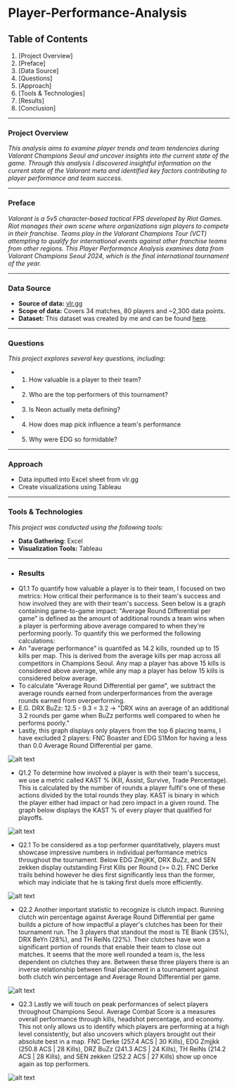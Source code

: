 # Player-Performance-Analysis

## **Table of Contents**
1. [Project Overview]
2. [Preface]
3. [Data Source]
4. [Questions]
5. [Approach]
6. [Tools & Technologies]
7. [Results]
8. [Conclusion]

---

### **Project Overview**
_This analysis aims to examine player trends and team tendencies during Valorant Champions Seoul and uncover insights into the current state of the game. Through this analysis I discovered insightful information on the current state of the Valorant meta and identified key factors contributing to player performance and team success._

---

### **Preface**
_Valorant is a 5v5 character-based tactical FPS developed by Riot Games. Riot manages their own scene where organizations sign players to compete in their franchise. Teams play in the Valorant Champions Tour (VCT) attempting to qualify for international events against other franchise teams from other regions. This Player Performance Analysis examines data from Valorant Champions Seoul 2024, which is the final international tournament of the year._

---

### **Data Source**
- **Source of data:** [vlr.gg](https://www.vlr.gg/stats/?event_group_id=all&event_id=2097&series_id=all&region=all&min_rounds=50&min_rating=1550&agent=all&map_id=all&timespan=all)
- **Scope of data:** Covers 34 matches, 80 players and ~2,300 data points.
- **Dataset:** This dataset was created by me and can be found [here](https://docs.google.com/spreadsheets/d/1yH3ZFo-Tlz2oqdMXROr_Z5Ip1KLwdGebf77dtt9TGak/edit?usp=sharing).
---



### **Questions**
_This project explores several key questions, including:_
- 1. How valuable is a player to their team? 
- 2. Who are the top performers of this tournament?
- 3. Is Neon actually meta defining?
- 4. How does map pick influence a team's performance
- 5. Why were EDG so formidable?
---

### **Approach**
- Data inputted into Excel sheet from vlr.gg
- Create visualizations using Tableau

---


### **Tools & Technologies**
_This project was conducted using the following tools:_
- **Data Gathering**: Excel
- **Visualization Tools:** Tableau
___

- ### **Results**
- Q1.1 To quantify how valuable a player is to their team, I focused on two metrics: How critical their performance is to their team's success and how involved they are with their team's success. Seen below is a graph containing game-to-game impact: "Average Round Differential per game" is defined as the amount of additional rounds a team wins when a player is performing above average compared to when they're performing poorly. To quantify this we performed the following calculations:
- An "average performance" is quantifed as 14.2 kills, rounded up to 15 kills per map. This is derived from the average kills per map across all competitors in Champions Seoul. Any map a player has above 15 kills is considered above average, while any map a player has below 15 kills is considered below average.
- To calculate "Average Round Differential per game", we subtract the average rounds earned from underperformances from the average rounds earned from overperforming.
- E.G. DRX BuZz: 12.5 - 9.3 = 3.2 -> "DRX wins an average of an additional 3.2 rounds per game when BuZz performs well compared to when he performs poorly."
- Lastly, this graph displays only players from the top 6 placing teams, I have excluded 2 players: FNC Boaster and EDG S1Mon for having a less than 0.0 Average Round Differential per game.

![alt text](https://github.com/shawnduong18/Player-Performance-Analysis/blob/main/Visuals/Round%20Diff.png)

- Q1.2 To determine how involved a player is with their team's success, we use a metric called KAST % (Kill, Assist, Survive, Trade Percentage). This is calculated by the number of rounds a player fulfil's one of these actions divided by the total rounds they play. KAST is binary in which the player either had impact or had zero impact in a given round. The graph below displays the KAST % of every player that qualified for playoffs. 

![alt text](https://github.com/shawnduong18/Player-Performance-Analysis/blob/main/Visuals/KAST%25.png)

- Q2.1 To be considered as a top performer quantitatively, players must showcase impressive numbers in individual performance metrics throughout the tournament. Below EDG ZmjjKK, DRX BuZz, and SEN zekken display outstanding First Kills per Round (>= 0.2). FNC Derke trails behind however he dies first significantly less than the former, which may indiciate that he is taking first duels more efficiently.

![alt text](https://github.com/shawnduong18/Player-Performance-Analysis/blob/main/Visuals/First%20Kills%20Per%20Round%20vs%20First%20Deaths%20Per%20Round.png)

- Q2.2 Another important statistic to recognize is clutch impact. Running clutch win percentage against Average Round Differential per game builds a picture of how impactful a player's clutches has been for their tournament run. The 3 players that standout the most is TE Biank (35%), DRX BeYn (28%), and TH ReiNs (22%). Their clutches have won a significant portion of rounds that enable their team to close out matches. It seems that the more well rounded a team is, the less dependent on clutches they are. Between these three players there is an inverse relationship between final placement in a tournament against both clutch win percentage and Average Round Differential per game.

![alt text](https://github.com/shawnduong18/Player-Performance-Analysis/blob/main/Visuals/Clutch%20Percentage%20vs%20Round%20Differential.png)

- Q2.3 Lastly we will touch on peak performances of select players throughout Champions Seoul. Average Combat Score is a measures overall performance through kills, headshot percentage, and economy. This not only allows us to identify which players are performing at a high level consistently, but also uncovers which players brought out their absolute best in a map. FNC Derke (257.4 ACS | 30 Kills), EDG Zmjjkk (250.8 ACS | 28 Kills), DRZ BuZz (241.3 ACS | 24 Kills), TH ReiNs (214.2 ACS | 28 Kills), and SEN zekken (252.2 ACS | 27 Kills) show up once again as top performers. 

![alt text](https://github.com/shawnduong18/Player-Performance-Analysis/blob/main/Visuals/Maximum%20Kills%20vs%20Average%20Combat%20Score.png)
